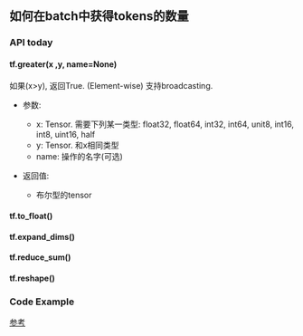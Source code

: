 ## 如何在batch中获得tokens的数量

### API today

#### tf.greater(x ,y, name=None)

如果(x>y), 返回True. (Element-wise)
支持broadcasting.
- 参数:
  - x: Tensor. 需要下列某一类型: float32, float64, int32, int64, unit8, int16, int8, uint16, half
  - y: Tensor. 和x相同类型
  - name: 操作的名字(可选)

- 返回值:
  - 布尔型的tensor
  
#### tf.to_float()

#### tf.expand_dims()

#### tf.reduce_sum()

#### tf.reshape()

### Code Example

[参考](../Code/network.py)


